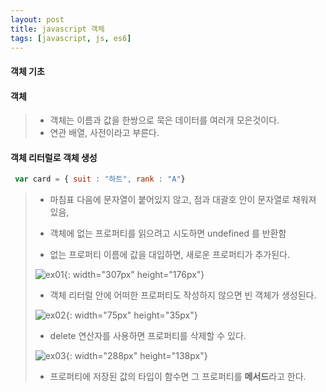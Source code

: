 ```yaml
---
layout: post
title: javascript 객체
tags: [javascript, js, es6]
---
```


#### 객체 기초

#### 객체
> * 객체는 이름과 값을 한쌍으로 묵은 데이터를 여러개 모은것이다.
> * 연관 배열, 사전이라고 부른다.

#### 객체 리터럴로 객체 생성
```javascript
 var card = { suit : "하트", rank : "A"}
```
> * 마침표 다음에 문자열이 붙어있지 않고, 점과 대괄호 안이 문자열로 채워져 있음,
> * 객체에 없는 프로퍼티를 읽으려고 시도하면 undefined 를 반환함
>
> * 없는 프로퍼티 이름에 값을 대입하면, 새로운 프로퍼티가 추가된다.
>
> ![ex01](https://drive.google.com/uc?id=1XUjrosXtE0pvvaXv40TMhg6kfH5O7LAj){: width="307px" height="176px"}
>
> * 객체 리터럴 안에 어떠한 프로퍼티도 작성하지 않으면 빈 객체가 생성된다.
>
> ![ex02](https://drive.google.com/uc?id=1jFntdbxvT_ZNt6piSBehoN8mkMGRJC7l){: width="75px" height="35px"}
>
> * delete 연산자를 사용하면 프로퍼티를 삭제할 수 있다.
>
> ![ex03](https://drive.google.com/uc?id=1zAogcaoBMFmWJBwdqtkeVOuTvSRiOlnm){: width="288px" height="138px"}
>
> * 프로퍼티에 저장된 값의 타입이 함수면 그 프로퍼티를 **메서드**라고 한다.

